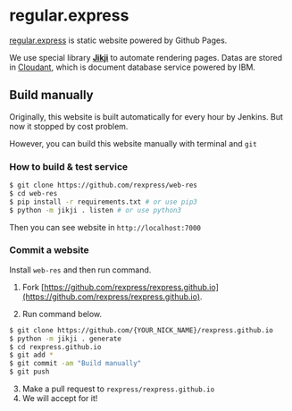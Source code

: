 # regular.express

[regular.express](http://regular.express) is static website powered by Github Pages.

We use special library **[Jikji](https://github.com/Prev/jikji/tree/0.5)** to automate rendering pages. Datas are stored in [Cloudant](https://www.ibm.com/cloud/cloudant), which is document database service powered by IBM.



## Build manually

Originally, this website is built automatically for every hour by Jenkins. But now it stopped by cost problem.

However, you can build this website manually with terminal and `git`


### How to build & test service

```bash
$ git clone https://github.com/rexpress/web-res
$ cd web-res
$ pip install -r requirements.txt # or use pip3
$ python -m jikji . listen # or use python3
```

Then you can see website in `http://localhost:7000`


### Commit a website

Install `web-res` and then run command.

1. Fork [https://github.com/rexpress/rexpress.github.io](https://github.com/rexpress/rexpress.github.io).

2. Run command below.

```bash
$ git clone https://github.com/{YOUR_NICK_NAME}/rexpress.github.io
$ python -m jikji . generate
$ cd rexpress.github.io
$ git add *
$ git commit -am "Build manually"
$ git push
```

3. Make a pull request to `rexpress/rexpress.github.io`
4. We will accept for it!

